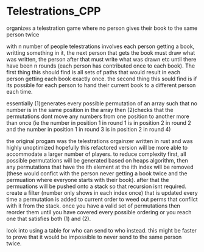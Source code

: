 # Telestrations_CPP
organizes a telestration game where no person gives their book to the same person twice

with n number of people telestrations involves each person getting a book, writting something in it, 
the next person that gets the book must draw what was written, the person after that must write what was drawn etc 
until there have been n rounds (each person has contributed once to each book). 
The first thing this should find is all sets of paths that would result in each person getting each book exactly once. 
the second thing this sould find is if its possible for each person to hand their current book to a different person each time.

essentially (1)generates every possible permutation of an array such that no number is in the same position in the array
then (2)checks that the permutations dont move any numbers from one position to another more than once
(ie the number in position 1 in round 1 is in position 2 in round 2 and the number in position 1 in round 3 is in position 2 in round 4)

the original progam was the telestrations orgainzer written in rust and was highly unoptimized hopefully this refactored version will be more able to accommodate a
larger number of players. to reduce complexity first, all possible permutations will be generated based on heaps algorithm, then any permutations that have the ith
element at the ith index will be removed (these would confict with the person never getting a book twice and the permuation where everyone starts with their book). 
after that the permuations will be pushed onto a stack so that recursion isnt required. create a filter (number only shows in each index once) that is updated every time
a permutation is added to current order to weed out perms that confilct with it from the stack. once you have a valid set of permutations then reorder them until you
have covered every possible ordering or you reach one that satisfies both (1) and (2). 

look into using a table for who can send to who instead. this might be faster to prove that it would be impossible to never send to the same person twice.
